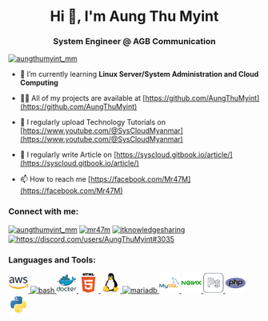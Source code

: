 <h1 align="center">Hi 👋, I'm Aung Thu Myint</h1>
<h3 align="center">System Engineer @ AGB Communication </h3>

<p align="left"> <a href="https://twitter.com/aungthumyint_mm" target="blank"><img src="https://img.shields.io/twitter/follow/aungthumyint_mm?logo=twitter&style=for-the-badge" alt="aungthumyint_mm" /></a> </p>

- 🌱 I’m currently learning **Linux Server/System Administration and Cloud Computing**

- 👨‍💻 All of my projects are available at [https://github.com/AungThuMyint](https://github.com/AungThuMyint)

- 📝 I regularly upload Technology Tutorials on [https://www.youtube.com/@SysCloudMyanmar](https://www.youtube.com/@SysCloudMyanmar)

- 📝 I regularly write Article on [https://syscloud.gitbook.io/article/](https://syscloud.gitbook.io/article/)

- 📫 How to reach me [https://facebook.com/Mr47M](https://facebook.com/Mr47M)

<h3 align="left">Connect with me:</h3>
<p align="left">
<a href="https://twitter.com/aungthumyint_mm" target="blank"><img align="center" src="https://raw.githubusercontent.com/rahuldkjain/github-profile-readme-generator/master/src/images/icons/Social/twitter.svg" alt="aungthumyint_mm" height="30" width="40" /></a>
<a href="https://fb.com/mr47m" target="blank"><img align="center" src="https://raw.githubusercontent.com/rahuldkjain/github-profile-readme-generator/master/src/images/icons/Social/facebook.svg" alt="mr47m" height="30" width="40" /></a>
<a href="https://www.youtube.com/c/itknowledgesharing" target="blank"><img align="center" src="https://raw.githubusercontent.com/rahuldkjain/github-profile-readme-generator/master/src/images/icons/Social/youtube.svg" alt="itknowledgesharing" height="30" width="40" /></a>
<a href="https://discord.com/users/AungThuMyint#3035" target="blank"><img align="center" src="https://raw.githubusercontent.com/rahuldkjain/github-profile-readme-generator/master/src/images/icons/Social/discord.svg" alt="https://discord.com/users/AungThuMyint#3035" height="30" width="40" /></a>
</p>

<h3 align="left">Languages and Tools:</h3>
<p align="left"> <a href="https://aws.amazon.com" target="_blank"> <img src="https://raw.githubusercontent.com/devicons/devicon/master/icons/amazonwebservices/amazonwebservices-original-wordmark.svg" alt="aws" width="40" height="40"/> </a> <a href="https://www.gnu.org/software/bash/" target="_blank"> <img src="https://www.vectorlogo.zone/logos/gnu_bash/gnu_bash-icon.svg" alt="bash" width="40" height="40"/> </a> <a href="https://www.docker.com/" target="_blank"> <img src="https://raw.githubusercontent.com/devicons/devicon/master/icons/docker/docker-original-wordmark.svg" alt="docker" width="40" height="40"/> </a> <a href="https://www.w3.org/html/" target="_blank"> <img src="https://raw.githubusercontent.com/devicons/devicon/master/icons/html5/html5-original-wordmark.svg" alt="html5" width="40" height="40"/> </a> <a href="https://www.linux.org/" target="_blank"> <img src="https://raw.githubusercontent.com/devicons/devicon/master/icons/linux/linux-original.svg" alt="linux" width="40" height="40"/> </a> <a href="https://mariadb.org/" target="_blank"> <img src="https://www.vectorlogo.zone/logos/mariadb/mariadb-icon.svg" alt="mariadb" width="40" height="40"/> </a> <a href="https://www.mysql.com/" target="_blank"> <img src="https://raw.githubusercontent.com/devicons/devicon/master/icons/mysql/mysql-original-wordmark.svg" alt="mysql" width="40" height="40"/> </a> <a href="https://www.nginx.com" target="_blank"> <img src="https://raw.githubusercontent.com/devicons/devicon/master/icons/nginx/nginx-original.svg" alt="nginx" width="40" height="40"/> </a> <a href="https://www.photoshop.com/en" target="_blank"> <img src="https://raw.githubusercontent.com/devicons/devicon/master/icons/photoshop/photoshop-line.svg" alt="photoshop" width="40" height="40"/> </a> <a href="https://www.php.net" target="_blank"> <img src="https://raw.githubusercontent.com/devicons/devicon/master/icons/php/php-original.svg" alt="php" width="40" height="40"/> </a> <a href="https://www.python.org" target="_blank"> <img src="https://raw.githubusercontent.com/devicons/devicon/master/icons/python/python-original.svg" alt="python" width="40" height="40"/> </a> </p>
